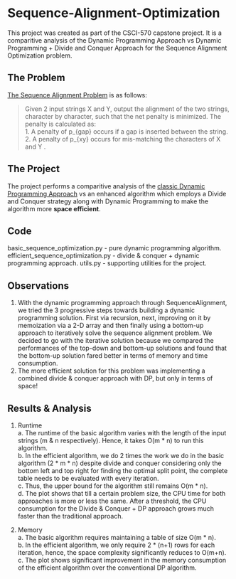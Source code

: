 # Sequence-Alignment-Optimization

This project was created as part of the CSCI-570 capstone project. It is a comparitive analysis of the Dynamic Programming Approach vs Dynamic Programming + Divide and Conquer Approach for the Sequence Alignment Optimization problem.

## The Problem

[The Sequence Alignment Problem](https://en.wikipedia.org/wiki/Sequence_alignment) is as follows:

> Given 2 input strings X and Y, output the alignment of the two strings, character by character, such that the net penalty is minimized. The penalty is calculated as:<br>
    1. A penalty of p_{gap} occurs if a gap is inserted between the string. <br>
    2. A penalty of p_{xy} occurs for mis-matching the characters of X and Y .

## The Project

The project performs a comparitive analysis of the [classic Dynamic Programming Approach](https://www.geeksforgeeks.org/sequence-alignment-problem/) vs an enhanced algorithm which employs a Divide and Conquer strategy along with Dynamic Programming to make the algorithm more **space efficient**.

## Code

basic_sequence_optimization.py - pure dynamic programming algorithm.
efficient_sequence_optimization.py - divide & conquer + dynamic programming approach.
utils.py - supporting utilities for the project.

## Observations 

1.	With the dynamic programming approach through SequenceAlignment, we tried the 3 progressive steps towards building a dynamic programming solution. First via recursion, next, improving on it by memoization via a 2-D array and then finally using a bottom-up approach to iteratively solve the sequence alignment problem. We decided to go with the iterative solution because we compared the performances of the top-down and bottom-up solutions and found that the bottom-up solution fared better in terms of memory and time consumption. <br>
2.	The more efficient solution for this problem was implementing a combined divide & conquer approach with DP, but only in terms of space!

## Results & Analysis

1.	Runtime <br>
    a.	The runtime of the basic algorithm varies with the length of the input strings (m & n respectively). Hence, it takes O(m * n) to run this algorithm.<br>
    b.	In the efficient algorithm, we do 2 times the work we do in the basic algorithm (2 * m * n) despite divide and conquer considering only the bottom left and top right for finding the optimal split point, the complete table needs to be evaluated with every iteration.<br>
    c.	Thus, the upper bound for the algorithm still remains O(m * n).<br>
    d.  The plot shows that till a certain problem size, the CPU time for both approaches is more or less the same. After a threshold, the CPU consumption for the Divide & Conquer + DP approach grows much faster than the traditional approach.
    
    
2.	Memory<br>
    a.	The basic algorithm requires maintaining a table of size O(m * n). <br>
    b.	In the efficient algorithm, we only require 2 * (n+1) rows for each iteration, hence, the space complexity significantly reduces to O(m+n). <br>
    c.  The plot shows significant improvement in the memory consumption of the efficient algorithm over the conventional DP algorithm.


